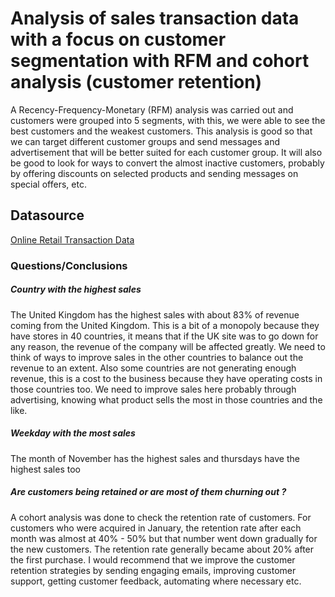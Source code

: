 # Analysis of sales transaction data with a focus on customer segmentation with RFM and cohort analysis (customer retention)
A Recency-Frequency-Monetary (RFM) analysis was carried out and customers were grouped into 5 segments, with this, we were able to see the best customers and the weakest customers. This analysis is good so that we can target different customer groups and send messages and advertisement that will be better suited for each customer group. It will also be good to look for ways to convert the almost inactive customers, probably by offering discounts on selected products and sending messages on special offers, etc.

## Datasource
[Online Retail Transaction Data](https://www.kaggle.com/datasets/mashlyn/online-retail-ii-uci/code)
### Questions/Conclusions
##### Country with the highest sales
The United Kingdom has the highest sales with about 83% of revenue coming from the United Kingdom. This is a bit of a monopoly because they have stores in 40 countries, it means that if the UK site was to go down for any reason, the revenue of the company will be affected greatly. We need to think of ways to improve sales in the other countries to balance out the revenue to an extent. Also some countries are not generating enough revenue, this is a cost to the business because they have operating costs in those countries too. We need to improve sales here probably through advertising, knowing what product sells the most in those countries and the like.
##### Weekday with the most sales
The month of November has the highest sales and thursdays have the highest sales too
##### Are customers being retained or are most of them churning out ?
A cohort analysis was done to check the retention rate of customers. For customers who were acquired in January, the retention rate after each month was almost at 40% - 50% but that number went down gradually for the new customers. The retention rate generally became about 20% after the first purchase. I would recommend that we improve the customer retention strategies by sending engaging emails, improving customer support, getting customer feedback, automating where necessary etc.
